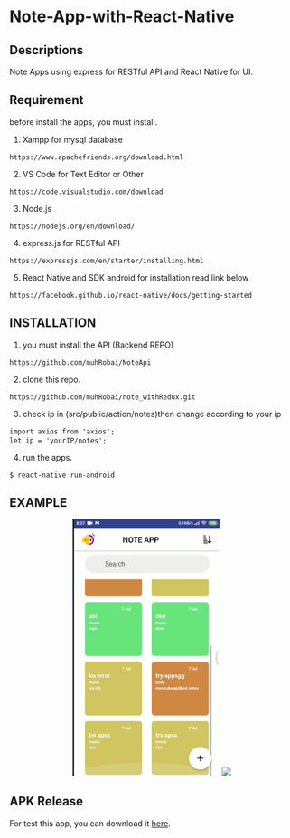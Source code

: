 # Note-App-with-React-Native

## Descriptions
Note Apps using express for RESTful API and React Native for UI. 

## Requirement
before install the apps, you must install.

1. Xampp for mysql database 
```
https://www.apachefriends.org/download.html
```
2. VS Code for Text Editor or Other
```
https://code.visualstudio.com/download
```
3. Node.js 
```
https://nodejs.org/en/download/
```
4. express.js for RESTful API
```
https://expressjs.com/en/starter/installing.html
``` 
5. React Native and SDK android for installation read link below
```
https://facebook.github.io/react-native/docs/getting-started
```


## INSTALLATION
1. you must install the API (Backend REPO)
```
https://github.com/muhRobai/NoteApi
```
2. clone this repo.
```
https://github.com/muhRobai/note_withRedux.git
```
3. check ip in (src/public/action/notes)then change according to your ip
```
import axios from 'axios';
let ip = 'yourIP/notes';
```
4. run the apps.
```
$ react-native run-android
```

## EXAMPLE
<div align="center">
     <img width="260" src="https://github.com/muhRobai/note_withRedux/blob/master/src/image/capture.png">
    <img width="250" src="https://github.com/muhRobai/note_withRedux/blob/master/src/image/Video.gif">    
</div>

## APK Release
For test this app, you can download it [here](https://drive.google.com/open?id=1aMNhH0uLyvsB_60kzD5jAzahq6kJZPtB).

